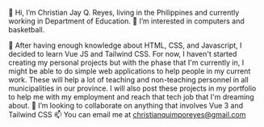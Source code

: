   👋 Hi, I’m Christian Jay Q. Reyes, living in the Philippines and currently working in Department of Education. 
  👀 I’m interested in computers and basketball.

  🌱 After having enough knowledge about HTML, CSS, and Javascript, I decided to learn Vue JS and Tailwind CSS. 
  For now, I haven't started creating my personal projects but with the phase that I'm currently in, I might be able to  do simple 
  web applications to help people in my current work. These will help a lot of teaching and non-teaching personnel in all municipalities in our province.
  I will also post these projects in my portfolio to help me with my employment and reach that tech job that I'm dreaming about.
  💞️ I’m looking to collaborate on anything that involves Vue 3 and Tailwind CSS
  📫 You can email me at christianquimporeyes@gmail.com

